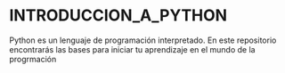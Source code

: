 # INTRODUCCION_A_PYTHON
Python es un lenguaje de programación interpretado. En este repositorio encontrarás las bases para iniciar tu aprendizaje en el mundo de la progrmación
